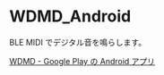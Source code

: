 # WDMD_Android
BLE MIDI でデジタル音を鳴らします。

[WDMD - Google Play の Android アプリ](https://play.google.com/store/apps/details?id=jp.wdri.wdmd)
